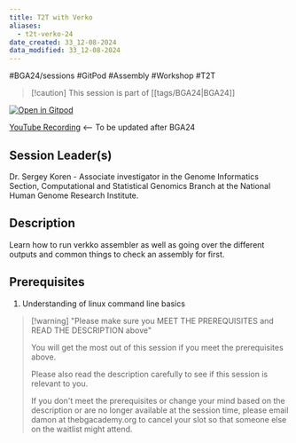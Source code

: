 ```yaml
---
title: T2T with Verko
aliases:
  - t2t-verko-24
date_created: 33_12-08-2024
data_modified: 33_12-08-2024
---
```

#BGA24/sessions #GitPod #Assembly  #Workshop #T2T

> [!caution] This session is part of [[tags/BGA24|BGA24]]

[![Open in Gitpod](https://gitpod.io/button/open-in-gitpod.svg)](https://gitpod.io/#https://github.com/thebgacademy/T2T_with_verko)

[YouTube Recording](https://www.youtube.com/@thebiodiversitygenomicsacademy) <-- To be updated after BGA24

## Session Leader(s)
Dr. Sergey Koren - Associate investigator in the Genome Informatics Section, Computational and Statistical Genomics Branch at the National Human Genome Research Institute.

## Description

Learn how to run verkko assembler as well as going over the different outputs and common things to check an assembly for first.

## Prerequisites

1. Understanding of linux command line basics

>[!warning] "Please make sure you MEET THE PREREQUISITES and READ THE DESCRIPTION above"
>
>    You will get the most out of this session if you meet the prerequisites above.
>
>    Please also read the description carefully to see if this session is relevant to you.
>    
>    If you don't meet the prerequisites or change your mind based on the description or are no longer available at the session time, please email damon at thebgacademy.org to cancel your slot so that someone else on the waitlist might attend.
